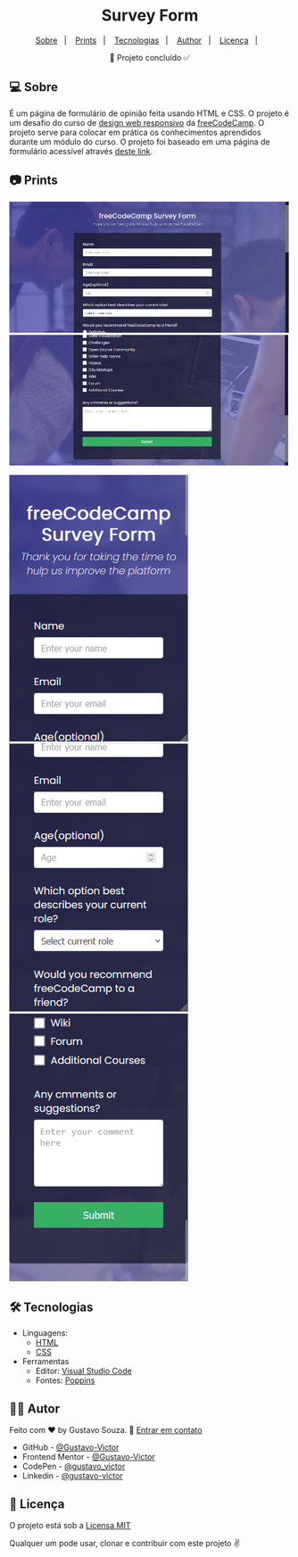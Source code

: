 <h1 align='center'>Survey Form</h1>

<p align="center">
  <a href="#-sobre">Sobre</a>&nbsp;&nbsp;&nbsp;|&nbsp;&nbsp;&nbsp;
  <a href="#-prints">Prints</a>&nbsp;&nbsp;&nbsp;|&nbsp;&nbsp;&nbsp;
  <a href="#-tecnologias">Tecnologias</a>&nbsp;&nbsp;&nbsp;|&nbsp;&nbsp;&nbsp;
  <a href="#-autor">Author</a>&nbsp;&nbsp;&nbsp;|&nbsp;&nbsp;&nbsp;
  <a href="#-licença">Licença</a>&nbsp;&nbsp;&nbsp;|&nbsp;&nbsp;&nbsp;
</p>

<p align='center'>🚀 Projeto concluído ✅</p>


## 💻 Sobre

É um página de formulário de opinião feita usando HTML e CSS. O projeto é um desafio do curso de [design web responsivo](https://www.freecodecamp.org/learn/2022/responsive-web-design) da [freeCodeCamp](https://www.freecodecamp.org/). O projeto serve para colocar em prática os conhecimentos aprendidos durante um módulo do curso. O projeto foi baseado em uma página de formulário acessível através [deste link](https://survey-form.freecodecamp.rocks/).  


## 📷 Prints

![img](./src/img/desktop.png)![img](./src/img/desktop2.png)

![img](./src/img/mobile.png)![img](./src/img/mobile2.png)![img](./src/img/mobile3.png)


## 🛠 Tecnologias

- Linguagens: 
    - [HTML](https://developer.mozilla.org/pt-BR/docs/Web/HTML) 
    - [CSS](https://developer.mozilla.org/pt-BR/docs/Web/CSS)
- Ferramentas 
    - Editor: [Visual Studio Code](https://code.visualstudio.com/)
    - Fontes: [Poppins](https://fonts.google.com/specimen/Poppins?query=Poppins+)


## 🦸‍♂️ Autor

Feito com ❤️ by Gustavo Souza. 👋 [Entrar em contato](https://www.linkedin.com/in/gustavo-victor-575b93206/)

- GitHub - [@Gustavo-Victor](https://github.com/Gustavo-Victor)
- Frontend Mentor - [@Gustavo-Victor](https://www.frontendmentor.io/profile/Gustavo-Victor)
- CodePen - [@gustavo_victor](https://codepen.io/gustavo_victor)
- Linkedin - [@gustavo-victor](https://www.linkedin.com/in/gustavo-victor-575b93206/)

## 📝 Licença 

O projeto está sob a [Licensa MIT](./LICENSE) 

Qualquer um pode usar, clonar e contribuir com este projeto ✌ 
